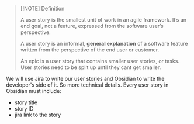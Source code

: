 

> [!NOTE] Definition
> 
> A user story is the smallest unit of work in an agile framework. It’s an end goal, not a feature, expressed from the software user’s perspective.
> 
> A user story is an informal, **general explanation** of a software feature written from the perspective of the end user or customer.
> 
> An epic is a user story that contains smaller user stories, or tasks. User stories need to be split up until they cant get smaller.



We will use Jira to write our user stories and Obsidian to write the developer's side of it. So more technical details.
Every user story in Obsidian must include:
- story title
- story ID
- jira link to the story

